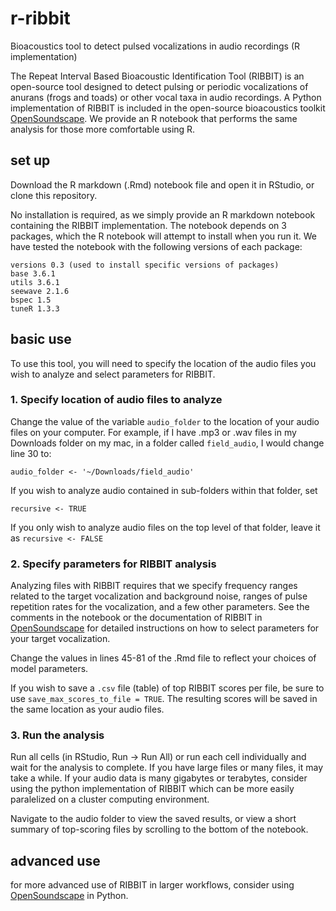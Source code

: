 # r-ribbit
Bioacoustics tool to detect pulsed vocalizations in audio recordings (R implementation)

The Repeat Interval Based Bioacoustic Identification Tool (RIBBIT) is an open-source tool designed to detect pulsing or periodic vocalizations of anurans (frogs and toads) or other vocal taxa in audio recordings. A Python implementation of RIBBIT is included in the open-source  bioacoustics toolkit [OpenSoundscape](github.com/kitzeslab/opensoundscape). We provide an R notebook that performs the same analysis for those more comfortable using R. 

## set up
Download the R markdown (.Rmd) notebook file and open it in RStudio, or clone this repository.

No installation is required, as we simply provide an R markdown notebook containing the RIBBIT implementation. The notebook depends on 3 packages, which the R notebook will attempt to install when you run it. We have tested the notebook with the following versions of each package: 
```
versions 0.3 (used to install specific versions of packages)
base 3.6.1
utils 3.6.1
seewave 2.1.6
bspec 1.5
tuneR 1.3.3
```

## basic use
To use this tool, you will need to specify the location of the audio files you wish to analyze and select parameters for RIBBIT.

### 1. Specify location of audio files to analyze
Change the value of the variable `audio_folder` to the location of your audio files on your computer. For example, if I have .mp3 or .wav files in my Downloads folder on my mac, in a folder called `field_audio`, I would change line 30 to:
```{r}
audio_folder <- '~/Downloads/field_audio'
```
If you wish to analyze audio contained in sub-folders within that folder, set 
```
recursive <- TRUE
```
If you only wish to analyze audio files on the top level of that folder, leave it as `recursive <- FALSE`

### 2. Specify parameters for RIBBIT analysis
Analyzing files with RIBBIT requires that we specify frequency ranges related to the target vocalization and background noise, ranges of pulse repetition rates for the vocalization, and a few other parameters. See the comments in the notebook or the documentation of RIBBIT in [OpenSoundscape](http://opensoundscape.org/en/latest/RIBBIT_pulse_rate_demo.html) for detailed instructions on how to select parameters for your target vocalization. 

Change the values in lines 45-81 of the .Rmd file to reflect your choices of model parameters.

If you wish to save a `.csv` file (table) of top RIBBIT scores per file, be sure to use `save_max_scores_to_file = TRUE`. The resulting scores will be saved in the same location as your audio files. 

### 3. Run the analysis
Run all cells (in RStudio, Run -> Run All) or run each cell individually and wait for the analysis to complete. If you have large files or many files, it may take a while. If your audio data is many gigabytes or terabytes, consider using the python implementation of RIBBIT which can be more easily paralelized on a cluster computing environment. 

Navigate to the audio folder to view the saved results, or view a short summary of top-scoring files by scrolling to the bottom of the notebook. 

## advanced use
for more advanced use of RIBBIT in larger workflows, consider using [OpenSoundscape](github.com/kitzeslab/opensoundscape) in Python.
